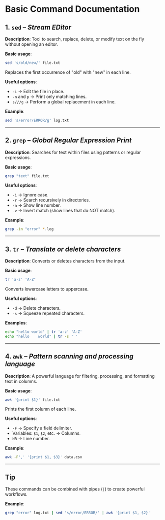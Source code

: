 # Basic Command Documentation

## 1. `sed` – *Stream EDitor*
**Description**: Tool to search, replace, delete, or modify text on the fly without opening an editor.

**Basic usage**:
```bash
sed 's/old/new/' file.txt
```
Replaces the first occurrence of "old" with "new" in each line.

**Useful options**:
- `-i` → Edit the file in place.
- `-n` and `p` → Print only matching lines.
- `s///g` → Perform a global replacement in each line.

**Example**:
```bash
sed 's/error/ERROR/g' log.txt
```

---

## 2. `grep` – *Global Regular Expression Print*
**Description**: Searches for text within files using patterns or regular expressions.

**Basic usage**:
```bash
grep "text" file.txt
```

**Useful options**:
- `-i` → Ignore case.
- `-r` → Search recursively in directories.
- `-n` → Show line number.
- `-v` → Invert match (show lines that do NOT match).

**Example**:
```bash
grep -in "error" *.log
```

---

## 3. `tr` – *Translate or delete characters*
**Description**: Converts or deletes characters from the input.

**Basic usage**:
```bash
tr 'a-z' 'A-Z'
```
Converts lowercase letters to uppercase.

**Useful options**:
- `-d` → Delete characters.
- `-s` → Squeeze repeated characters.

**Examples**:
```bash
echo "hello world" | tr 'a-z' 'A-Z'
echo "hello    world" | tr -s ' '
```

---

## 4. `awk` – *Pattern scanning and processing language*
**Description**: A powerful language for filtering, processing, and formatting text in columns.

**Basic usage**:
```bash
awk '{print $1}' file.txt
```
Prints the first column of each line.

**Useful options**:
- `-F` → Specify a field delimiter.
- Variables: `$1`, `$2`, etc. → Columns.
- `NR` → Line number.

**Example**:
```bash
awk -F',' '{print $1, $3}' data.csv
```

---

## Tip
These commands can be combined with pipes (`|`) to create powerful workflows.

**Example**:
```bash
grep "error" log.txt | sed 's/error/ERROR/' | awk '{print $1, $2}'
```
